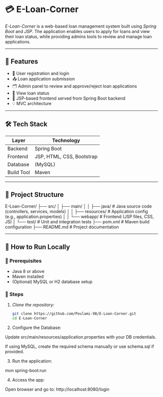 # 💳 E-Loan-Corner

*E-Loan-Corner* is a web-based loan management system built using *Spring Boot* and *JSP*. The application enables users to apply for loans and view their loan status, while providing admins tools to review and manage loan applications.

---

## 📌 Features

- 🧾 User registration and login
- 📤 Loan application submission
- 🗂️ Admin panel to review and approve/reject loan applications
- 📄 View loan status
- 📃 JSP-based frontend served from Spring Boot backend
- 💡 MVC architecture

---

## 🛠️ Tech Stack

| Layer         | Technology        |
|---------------|-------------------|
| Backend       | Spring Boot       |
| Frontend      | JSP, HTML, CSS, Bootstrap |
| Database      | (MySQL) |
| Build Tool    | Maven             |

---

## 📁 Project Structure

E-Loan-Corner/
├── src/
│   ├── main/
│   │   ├── java/                # Java source code (controllers, services, models)
│   │   ├── resources/           # Application config (e.g., application.properties)
│   │   └── webapp/              # Frontend (JSP files, CSS, JS)
│   └── test/                    # Unit and integration tests
├── pom.xml                      # Maven build configuration
├── README.md                    # Project documentation

---

## 🚀 How to Run Locally

### 📌 Prerequisites

- Java 8 or above
- Maven installed
- (Optional) MySQL or H2 database setup

### 🔧 Steps

1. *Clone the repository:*
   ```bash
   git clone https://github.com/Poulami-98/E-Loan-Corner.git
   cd E-Loan-Corner


2. Configure the Database:

Update src/main/resources/application.properties with your DB credentials.

If using MySQL, create the required schema manually or use schema.sql if provided.



3. Run the application:

mvn spring-boot:run


4. Access the app:

Open browser and go to:
http://localhost:8080/login
